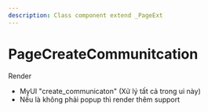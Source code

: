 ```yaml
---
description: Class component extend _PageExt
---
```


# PageCreateCommunitcation

Render

* MyUI "create\_communicaton" (Xử lý tất cả trong ui này)
* Nếu là không phải popup thì render thêm support
